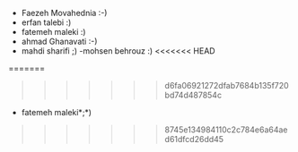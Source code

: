 - Faezeh Movahednia :-)
- erfan talebi :)
- fatemeh maleki :)
- ahmad Ghanavati :-)
- mahdi sharifi ;)
-mohsen behrouz :)
<<<<<<< HEAD

=======
>>>>>>> d6fa06921272dfab7684b135f720bd74d487854c
- fatemeh maleki*;*)
>>>>>>> 8745e134984110c2c784e6a64aed61dfcd26dd45
